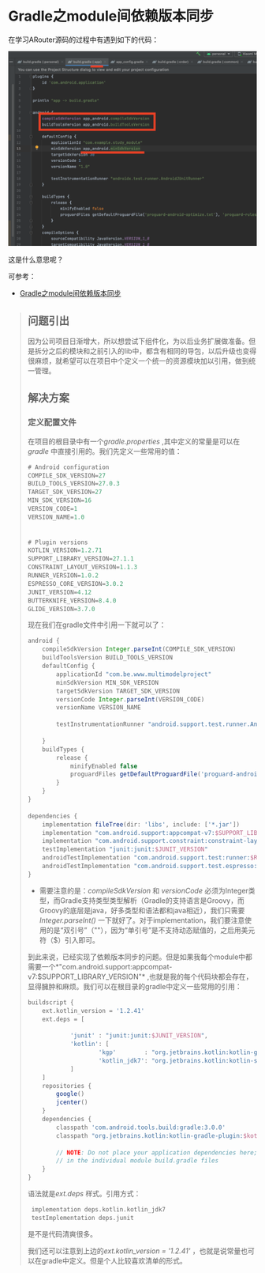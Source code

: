 # Gradle之module间依赖版本同步

在学习ARouter源码的过程中有遇到如下的代码：

![013](https://github.com/winfredzen/Android-Basic/blob/master/Gradle/images/012.png)

这是什么意思呢？

可参考：

+ [Gradle之module间依赖版本同步](https://juejin.cn/post/6844903725341868039)



> ## 问题引出
>
> 因为公司项目日渐增大，所以想尝试下组件化，为以后业务扩展做准备。但是拆分之后的模块和之前引入的lib中，都含有相同的导包，以后升级也变得很麻烦，就希望可以在项目中个定义一个统一的资源模块加以引用，做到统一管理。
>
> ## 解决方案
>
> ### 定义配置文件
>
> 在项目的根目录中有一个*gradle.properties* ,其中定义的常量是可以在*gradle* 中直接引用的。我们先定义一些常用的值：
>
> ```groovy
> # Android configuration
> COMPILE_SDK_VERSION=27
> BUILD_TOOLS_VERSION=27.0.3
> TARGET_SDK_VERSION=27
> MIN_SDK_VERSION=16
> VERSION_CODE=1
> VERSION_NAME=1.0
> 
> 
> # Plugin versions
> KOTLIN_VERSION=1.2.71
> SUPPORT_LIBRARY_VERSION=27.1.1
> CONSTRAINT_LAYOUT_VERSION=1.1.3
> RUNNER_VERSION=1.0.2
> ESPRESSO_CORE_VERSION=3.0.2
> JUNIT_VERSION=4.12
> BUTTERKNIFE_VERSION=8.4.0
> GLIDE_VERSION=3.7.0
> 
> ```
>
> 现在我们在gradle文件中引用一下就可以了：
>
> ```groovy
> android {
>     compileSdkVersion Integer.parseInt(COMPILE_SDK_VERSION)
>     buildToolsVersion BUILD_TOOLS_VERSION
>     defaultConfig {
>         applicationId "com.be.www.multimodelproject"
>         minSdkVersion MIN_SDK_VERSION
>         targetSdkVersion TARGET_SDK_VERSION
>         versionCode Integer.parseInt(VERSION_CODE)
>         versionName VERSION_NAME
> 
>         testInstrumentationRunner "android.support.test.runner.AndroidJUnitRunner"
> 
>     }
>     buildTypes {
>         release {
>             minifyEnabled false
>             proguardFiles getDefaultProguardFile('proguard-android.txt'), 'proguard-rules.pro'
>         }
>     }
> }
> 
> dependencies {
>     implementation fileTree(dir: 'libs', include: ['*.jar'])
>     implementation "com.android.support:appcompat-v7:$SUPPORT_LIBRARY_VERSION"
>     implementation "com.android.support.constraint:constraint-layout:$CONSTRAINT_LAYOUT_VERSION"
>     testImplementation "junit:junit:$JUNIT_VERSION"
>     androidTestImplementation "com.android.support.test:runner:$RUNNER_VERSION"
>     androidTestImplementation "com.android.support.test.espresso:espresso-core:$ESPRESSO_CORE_VERSION"
> }
> 
> ```
>
> - 需要注意的是：*compileSdkVersion* 和 *versionCode* 必须为Integer类型，而Gradle支持类型类型解析（Gradle的支持语言是Groovy，而Groovy的底层是java，好多类型和语法都和java相近），我们只需要*Integer.parseInt()* 一下就好了。对于implementation，我们要注意使用的是“双引号”（""），因为“单引号”是不支持动态赋值的，之后用美元符（$）引入即可。
>
> 到此来说，已经实现了依赖版本同步的问题。但是如果我每个module中都需要一个*"com.android.support:appcompat-v7:$SUPPORT_LIBRARY_VERSION"* ,也就是我的每个代码块都会存在，显得臃肿和麻烦。我们可以在根目录的gradle中定义一些常用的引用：
>
> ```groovy
> buildscript {
>     ext.kotlin_version = '1.2.41'
>     ext.deps = [
> 
>             'junit' : "junit:junit:$JUNIT_VERSION",
>             'kotlin': [
>                     'kgp'        : "org.jetbrains.kotlin:kotlin-gradle-plugin:${KOTLIN_VERSION}",
>                     'kotlin_jdk7': "org.jetbrains.kotlin:kotlin-stdlib-jdk7:${KOTLIN_VERSION}"
>             ]
>     ]
>     repositories {
>         google()
>         jcenter()
>     }
>     dependencies {
>         classpath 'com.android.tools.build:gradle:3.0.0'
>         classpath "org.jetbrains.kotlin:kotlin-gradle-plugin:$kotlin_version"
> 
>         // NOTE: Do not place your application dependencies here; they belong
>         // in the individual module build.gradle files
>     }
> }
> 
> ```
>
> 语法就是*ext.deps* 样式。引用方式：
>
> ```groovy
>  implementation deps.kotlin.kotlin_jdk7
>  testImplementation deps.junit
> 
> ```
>
> 是不是代码清爽很多。
>
> 我们还可以注意到上边的*ext.kotlin_version = '1.2.41'* ，也就是说常量也可以在gradle中定义。但是个人比较喜欢清单的形式。

